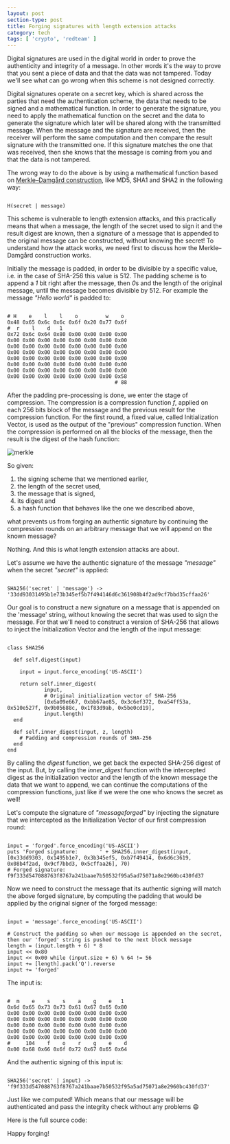 ```yaml
---
layout: post
section-type: post
title: Forging signatures with length extension attacks
category: tech
tags: [ 'crypto', 'redteam' ]
---
```

Digital signatures are used in the digital world in order to prove the authenticity and integrity of a message.
In other words it's the way to prove that you sent a piece of data and that the data was not tampered.
Today we'll see what can go wrong when this scheme is not designed correctly.

Digital signatures operate on a secret key, which is shared across the parties that need the authentication scheme, the data that needs to be signed and a mathematical function.
In order to generate the signature, you need to apply the mathematical function on the secret and the data to generate the signature which later will be shared along with the transmitted message.
When the message and the signature are received, then the receiver will perform the same computation and then compare the result signature with the transmitted one.
If this signature matches the one that was received, then she knows that the message is coming from you and that the data is not tampered.

The wrong way to do the above is by using a mathematical function based on [Merkle–Damgård construction](https://en.wikipedia.org/wiki/Merkle%E2%80%93Damg%C3%A5rd_construction), like MD5, SHA1 and SHA2 in the following way:

<pre><code data-trim class="bash">
H(secret | message)
</code></pre>

This scheme is vulnerable to length extension attacks, and this practically means that when a message, the length of the secret used to sign it and the result digest are known, then a signature of a message that is appended to the original message can be constructed, without knowing the secret!
To understand how the attack works, we need first to discuss how the Merkle–Damgård construction works.

Initially the message is padded, in order to be divisible by a specific value, i.e. in the case of SHA-256 this value is 512.
The padding scheme is to append a *1* bit right after the message, then *0*s and the length of the original message, until the message becomes divisible by 512.
For example the message *"Hello world"* is padded to:

<pre><code data-trim class="bash">
# H    e    l    l    o         w    o
0x48 0x65 0x6c 0x6c 0x6f 0x20 0x77 0x6f
#  r    l    d   1
0x72 0x6c 0x64 0x80 0x00 0x00 0x00 0x00
0x00 0x00 0x00 0x00 0x00 0x00 0x00 0x00
0x00 0x00 0x00 0x00 0x00 0x00 0x00 0x00
0x00 0x00 0x00 0x00 0x00 0x00 0x00 0x00
0x00 0x00 0x00 0x00 0x00 0x00 0x00 0x00
0x00 0x00 0x00 0x00 0x00 0x00 0x00 0x00
0x00 0x00 0x00 0x00 0x00 0x00 0x00 0x00
0x00 0x00 0x00 0x00 0x00 0x00 0x00 0x58
                                   # 88
</code></pre>

After the padding pre-processing is done, we enter the stage of compression.
The compression is a compression function *f*, applied on each 256 bits block of the message and the previous result for the compression function.
For the first round, a fixed value, called Initialization Vector, is used as the output of the "previous" compression function.
When the compression is performed on all the blocks of the message, then the result is the digest of the hash function:

![merkle](https://upload.wikimedia.org/wikipedia/commons/thumb/e/ed/Merkle-Damgard_hash_big.svg/800px-Merkle-Damgard_hash_big.svg.png)

So given:

 1. the signing scheme that we mentioned earlier,
 2. the length of the secret used,
 3. the message that is signed,
 4. its digest and
 5. a hash function that behaves like the one we described above,

what prevents us from forging an authentic signature by continuing the compression rounds on an arbitrary message that we will append on the known message?

Nothing. And this is what length extension attacks are about.

Let's assume we have the authentic signature of the message *"message"* when the secret *"secret"* is applied:

<pre><code data-trim class="bash">
SHA256('secret' | 'message') -> '33dd93031495b1e73b345ef5b7f494146d6c361908b4f2ad9cf7bbd35cffaa26'
</code></pre>

Our goal is to construct a new signature on a message that is appended on the 'message' string, without knowing the secret that was used to sign the message.
For that we'll need to construct a version of SHA-256 that allows to inject the Initialization Vector and the length of the input message:

<pre><code data-trim class="ruby">
class SHA256

  def self.digest(input)

    input = input.force_encoding('US-ASCII')

    return self.inner_digest(
            input,
            # Original initialization vector of SHA-256
            [0x6a09e667, 0xbb67ae85, 0x3c6ef372, 0xa54ff53a, 0x510e527f, 0x9b05688c, 0x1f83d9ab, 0x5be0cd19],
            input.length)
  end

  def self.inner_digest(input, z, length)
    # Padding and compression rounds of SHA-256
  end
end
</code></pre>

By calling the *digest* function, we get back the expected SHA-256 digest of the input.
But, by calling the *inner_digest* function with the intercepted digest as the initialization vector and the length of the known message the data that we want to append, we can continue the computations of the compression functions, just like if we were the one who knows the secret as well!

Let's compute the signature of *"messageforged"* by injecting the signature that we intercepted as the Initialization Vector of our first compression round:

<pre><code data-trim class="ruby">
input = 'forged'.force_encoding('US-ASCII')
puts 'Forged signature:       ' + SHA256.inner_digest(input, [0x33dd9303, 0x1495b1e7, 0x3b345ef5, 0xb7f49414, 0x6d6c3619, 0x08b4f2ad, 0x9cf7bbd3, 0x5cffaa26], 70)
# Forged signature:       f9f333d547088763f8767a241baae7b50532f95a5ad75071a8e2960bc430fd37
</code></pre>

Now we need to construct the message that its authentic signing will match the above forged signature, by computing the padding that would be applied by the original signer of the forged message:

<pre><code data-trim class="ruby">
input = 'message'.force_encoding('US-ASCII')

# Construct the padding so when our message is appended on the secret, then our 'forged' string is pushed to the next block message
length = (input.length + 6) * 8
input << 0x80
input << 0x00 while (input.size + 6) % 64 != 56
input += [length].pack('Q').reverse
input += 'forged'
</code></pre>

The input is:

<pre><code data-trim class="bash">
#  m    e    s    s    a    g    e   1
0x6d 0x65 0x73 0x73 0x61 0x67 0x65 0x80
0x00 0x00 0x00 0x00 0x00 0x00 0x00 0x00
0x00 0x00 0x00 0x00 0x00 0x00 0x00 0x00
0x00 0x00 0x00 0x00 0x00 0x00 0x00 0x00
0x00 0x00 0x00 0x00 0x00 0x00 0x00 0x00
0x00 0x00 0x00 0x00 0x00 0x00 0x00 0x00
#     104    f    o    r    g    e    d
0x00 0x68 0x66 0x6f 0x72 0x67 0x65 0x64
</code></pre>

And the authentic signing of this input is:

<pre><code data-trim class="bash">
SHA256('secret' | input) -> 'f9f333d547088763f8767a241baae7b50532f95a5ad75071a8e2960bc430fd37'
</code></pre>

Just like we computed!
Which means that our message will be authenticated and pass the integrity check without any problems :smile:

Here is the full source code:

<script src="https://gist.github.com/PanosSakkos/58fda8b16f12a4b52790b0011322d4c9.js"></script>

Happy forging!
